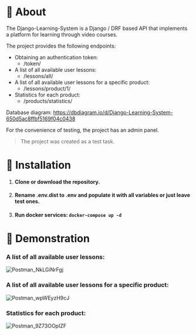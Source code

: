 # 📃 About
The Django-Learning-System is a Django / DRF based API that implements a platform for learning through video courses.

The project provides the following endpoints:
* Obtaining an authentication token:
  * /token/
* A list of all available user lessons:
  * /lessons/all/
* A list of all available user lessons for a specific product: 
  * /lessons/product/1/
* Statistics for each product:
  * /products/statistics/
 
Database diagram: https://dbdiagram.io/d/Django-Learning-System-650d5ac8ffbf5169f04c0438

For the convenience of testing, the project has an admin panel.

> The project was created as a test task.

# 💽 Installation

1. #### Clone or download the repository.
2. #### Rename .env.dist to .env and populate it with all variables or just leave test ones.
3. #### Run docker services: `docker-compose up -d`

# 🌄 Demonstration

### A list of all available user lessons:
![Postman_NkLGiNrFgj](https://github.com/FCTL3314/Django-Learning-System/assets/97694131/3af78105-3a1f-4078-a67c-ed798003d57f)

### A list of all available user lessons for a specific product: 
![Postman_wpWEyzH9cJ](https://github.com/FCTL3314/Django-Learning-System/assets/97694131/7f59566b-1ecd-44c5-83b1-b6eaa5567702)

### Statistics for each product:
![Postman_9Z73OOpIZF](https://github.com/FCTL3314/Django-Learning-System/assets/97694131/87564b86-48fc-4b8b-a114-9f504f3e024e)

